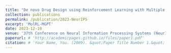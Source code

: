 ```yaml
---
title: "De novo Drug Design using Reinforcement Learning with Multiple GPT Agents"
collection: publications
permalink: /publication/2023-NeurIPS
excerpt: 'MolRL-MGPT'
date: 2023-12-10
venue: '37th Conference on Neural Information Processing Systems (NeurIPS 2023)'
paperurl: # 'http://academicpages.github.io/files/paper1.pdf'
citation: # 'Your Name, You. (2009). &quot;Paper Title Number 1.&quot; <i>Journal 1</i>. 1(1).'
---
```

